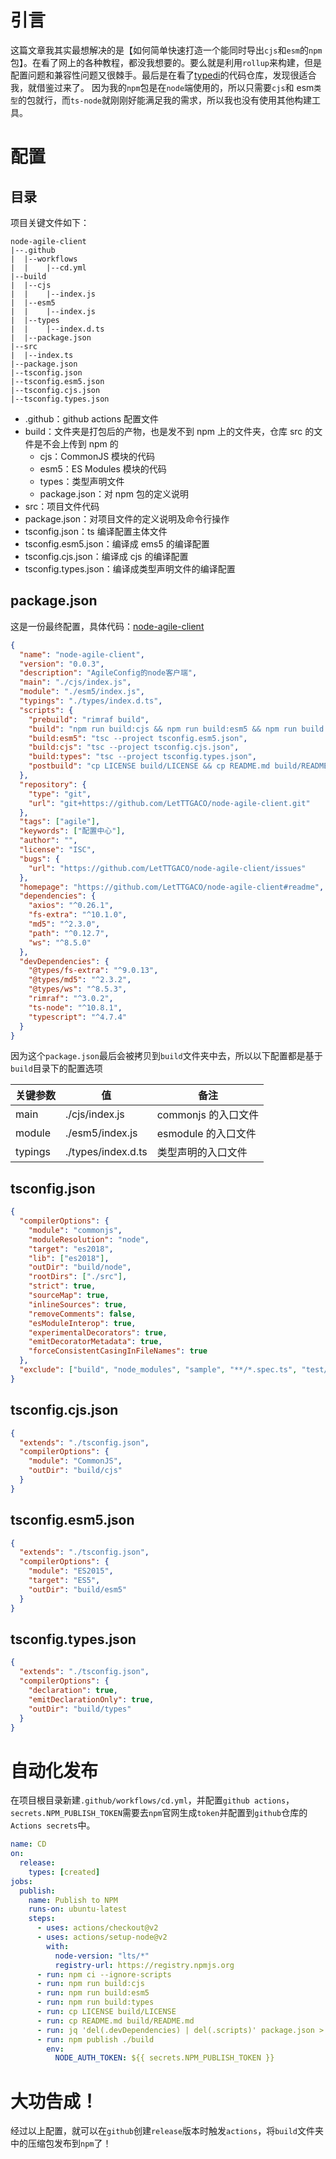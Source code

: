 # 引言

这篇文章我其实最想解决的是【如何简单快速打造一个能同时导出`cjs`和`esm`的`npm`包】。在看了网上的各种教程，都没我想要的。要么就是利用`rollup`来构建，但是配置问题和兼容性问题又很棘手。最后是在看了[typedi](https://github.com/typestack/typedi)的代码仓库，发现很适合我，就借鉴过来了。 因为我的`npm`包是在`node`端使用的，所以只需要`cjs`和 esm`类型`的包就行，而`ts-node`就刚刚好能满足我的需求，所以我也没有使用其他构建工具。

# 配置

## 目录

项目关键文件如下：

```text
node-agile-client
|--.github
|  |--workflows
|  |	|--cd.yml
|--build
|  |--cjs
|  |	|--index.js
|  |--esm5
|  |	|--index.js
|  |--types
|  |	|--index.d.ts
|  |--package.json
|--src
|  |--index.ts
|--package.json
|--tsconfig.json
|--tsconfig.esm5.json
|--tsconfig.cjs.json
|--tsconfig.types.json
```

- .github：github actions 配置文件
- build：文件夹是打包后的产物，也是发不到 npm 上的文件夹，仓库 src 的文件是不会上传到 npm 的
  - cjs：CommonJS 模块的代码
  - esm5：ES Modules 模块的代码
  - types：类型声明文件
  - package.json：对 npm 包的定义说明
- src：项目文件代码
- package.json：对项目文件的定义说明及命令行操作
- tsconfig.json：ts 编译配置主体文件
- tsconfig.esm5.json：编译成 ems5 的编译配置
- tsconfig.cjs.json：编译成 cjs 的编译配置
- tsconfig.types.json：编译成类型声明文件的编译配置

## package.json

这是一份最终配置，具体代码：[node-agile-client](https://github.com/LetTTGACO/node-agile-client)

```json
{
  "name": "node-agile-client",
  "version": "0.0.3",
  "description": "AgileConfig的node客户端",
  "main": "./cjs/index.js",
  "module": "./esm5/index.js",
  "typings": "./types/index.d.ts",
  "scripts": {
    "prebuild": "rimraf build",
    "build": "npm run build:cjs && npm run build:esm5 && npm run build:types",
    "build:esm5": "tsc --project tsconfig.esm5.json",
    "build:cjs": "tsc --project tsconfig.cjs.json",
    "build:types": "tsc --project tsconfig.types.json",
    "postbuild": "cp LICENSE build/LICENSE && cp README.md build/README.md && cp package.json build/package.json"
  },
  "repository": {
    "type": "git",
    "url": "git+https://github.com/LetTTGACO/node-agile-client.git"
  },
  "tags": ["agile"],
  "keywords": ["配置中心"],
  "author": "",
  "license": "ISC",
  "bugs": {
    "url": "https://github.com/LetTTGACO/node-agile-client/issues"
  },
  "homepage": "https://github.com/LetTTGACO/node-agile-client#readme",
  "dependencies": {
    "axios": "^0.26.1",
    "fs-extra": "^10.1.0",
    "md5": "^2.3.0",
    "path": "^0.12.7",
    "ws": "^8.5.0"
  },
  "devDependencies": {
    "@types/fs-extra": "^9.0.13",
    "@types/md5": "^2.3.2",
    "@types/ws": "^8.5.3",
    "rimraf": "^3.0.2",
    "ts-node": "^10.8.1",
    "typescript": "^4.7.4"
  }
}
```

因为这个`package.json`最后会被拷贝到`build`文件夹中去，所以以下配置都是基于`build`目录下的配置选项

| 关键参数 | 值                 | 备注                |
| -------- | ------------------ | ------------------- |
| main     | ./cjs/index.js     | commonjs 的入口文件 |
| module   | ./esm5/index.js    | esmodule 的入口文件 |
| typings  | ./types/index.d.ts | 类型声明的入口文件  |

## tsconfig.json

```json
{
  "compilerOptions": {
    "module": "commonjs",
    "moduleResolution": "node",
    "target": "es2018",
    "lib": ["es2018"],
    "outDir": "build/node",
    "rootDirs": ["./src"],
    "strict": true,
    "sourceMap": true,
    "inlineSources": true,
    "removeComments": false,
    "esModuleInterop": true,
    "experimentalDecorators": true,
    "emitDecoratorMetadata": true,
    "forceConsistentCasingInFileNames": true
  },
  "exclude": ["build", "node_modules", "sample", "**/*.spec.ts", "test/**"]
}
```

## tsconfig.cjs.json

```json
{
  "extends": "./tsconfig.json",
  "compilerOptions": {
    "module": "CommonJS",
    "outDir": "build/cjs"
  }
}
```

## tsconfig.esm5.json

```json
{
  "extends": "./tsconfig.json",
  "compilerOptions": {
    "module": "ES2015",
    "target": "ES5",
    "outDir": "build/esm5"
  }
}
```

## tsconfig.types.json

```json
{
  "extends": "./tsconfig.json",
  "compilerOptions": {
    "declaration": true,
    "emitDeclarationOnly": true,
    "outDir": "build/types"
  }
}
```

# 自动化发布

在项目根目录新建`.github/workflows/cd.yml`，并配置`github actions`，`secrets.NPM_PUBLISH_TOKEN`需要去`npm`官网生成`token`并配置到`github`仓库的`Actions secrets`中。

```yaml
name: CD
on:
  release:
    types: [created]
jobs:
  publish:
    name: Publish to NPM
    runs-on: ubuntu-latest
    steps:
      - uses: actions/checkout@v2
      - uses: actions/setup-node@v2
        with:
          node-version: "lts/*"
          registry-url: https://registry.npmjs.org
      - run: npm ci --ignore-scripts
      - run: npm run build:cjs
      - run: npm run build:esm5
      - run: npm run build:types
      - run: cp LICENSE build/LICENSE
      - run: cp README.md build/README.md
      - run: jq 'del(.devDependencies) | del(.scripts)' package.json > build/package.json
      - run: npm publish ./build
        env:
          NODE_AUTH_TOKEN: ${{ secrets.NPM_PUBLISH_TOKEN }}
```

# 大功告成！

经过以上配置，就可以在`github`创建`release`版本时触发`actions`，将`build`文件夹中的压缩包发布到`npm`了！
